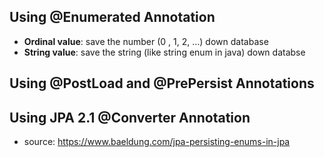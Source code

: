 ## Using @Enumerated Annotation
- **Ordinal value**: save the number (0 , 1, 2, ...) down database
- **String value**: save the string (like string enum in java) down databse

## Using @PostLoad and @PrePersist Annotations

## Using JPA 2.1 @Converter Annotation

- source: https://www.baeldung.com/jpa-persisting-enums-in-jpa
